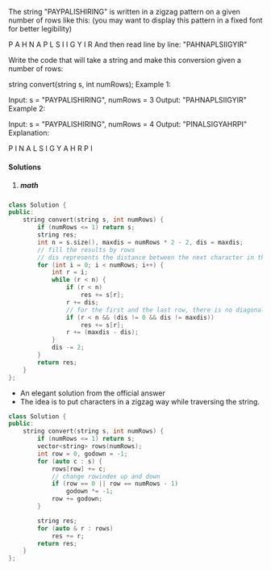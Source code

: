 The string "PAYPALISHIRING" is written in a zigzag pattern on a given number of rows like this: (you may want to display this pattern in a fixed font for better legibility)

P   A   H   N
A P L S I I G
Y   I   R
And then read line by line: "PAHNAPLSIIGYIR"

Write the code that will take a string and make this conversion given a number of rows:

string convert(string s, int numRows);
Example 1:

Input: s = "PAYPALISHIRING", numRows = 3
Output: "PAHNAPLSIIGYIR"
Example 2:

Input: s = "PAYPALISHIRING", numRows = 4
Output: "PINALSIGYAHRPI"
Explanation:

P     I    N
A   L S  I G
Y A   H R
P     I


#### Solutions

1. ##### math

```c++
class Solution {
public:
    string convert(string s, int numRows) {
        if (numRows <= 1) return s;
        string res;
        int n = s.size(), maxdis = numRows * 2 - 2, dis = maxdis;
        // fill the results by rows
        // dis represents the distance between the next character in the same row and the current character.
        for (int i = 0; i < numRows; i++) {
            int r = i;
            while (r < n) {
                if (r < n)
                    res += s[r];
                r += dis;
                // for the first and the last row, there is no diagonal element.
                if (r < n && (dis != 0 && dis != maxdis))
                    res += s[r];
                r += (maxdis - dis);
            }
            dis -= 2;
        }
        return res;
    }
};
```


- An elegant solution from the official answer
- The idea is to put characters in a zigzag way while traversing the string.

```c++
class Solution {
public:
    string convert(string s, int numRows) {
        if (numRows <= 1) return s;
        vector<string> rows(numRows);
        int row = 0, godown = -1;
        for (auto c : s) {
            rows[row] += c;
            // change rowindex up and down
            if (row == 0 || row == numRows - 1)
                godown *= -1;
            row += godown;
        }

        string res;
        for (auto & r : rows)
            res += r;
        return res;
    }
};
```